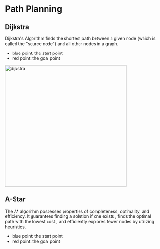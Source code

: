 

# Path Planning

## Dijkstra
Dijkstra's Algorithm finds the shortest path between a given node (which is called the "source node") and all other nodes in a graph. 
* blue point: the start point
* red point: the goal point
<img src="https://ram-lab.com/file/tailei/gif/dijkstra.gif" alt="dijkstra" width="400"/>

## A-Star
The A* algorithm possesses properties of completeness, optimality, and efficiency. It guarantees finding a solution if one exists , finds the optimal path with the lowest cost , and efficiently explores fewer nodes by utilizing heuristics.
* blue point: the start point
* red point: the goal point



